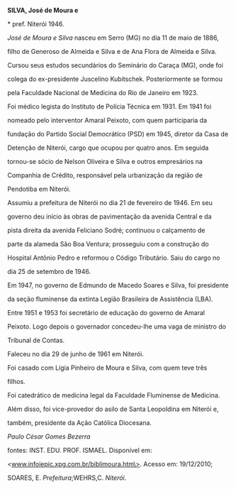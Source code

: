 **SILVA, José de Moura e**



\* pref. Niterói 1946.



*José de Moura e Silva* nasceu em Serro (MG) no dia 11 de maio de 1886,

filho de Generoso de Almeida e Silva e de Ana Flora de Almeida e Silva.



Cursou seus estudos secundários do Seminário do Caraça (MG), onde foi

colega do ex-presidente Juscelino Kubitschek. Posteriormente se formou

pela Faculdade Nacional de Medicina do Rio de Janeiro em 1923.



Foi médico legista do Instituto de Polícia Técnica em 1931. Em 1941 foi

nomeado pelo interventor Amaral Peixoto, com quem participaria da

fundação do Partido Social Democrático (PSD) em 1945, diretor da Casa de

Detenção de Niterói, cargo que ocupou por quatro anos. Em seguida

tornou-se sócio de Nelson Oliveira e Silva e outros empresários na

Companhia de Crédito, responsável pela urbanização da região de

Pendotiba em Niterói.



Assumiu a prefeitura de Niterói no dia 21 de fevereiro de 1946. Em seu

governo deu início às obras de pavimentação da avenida Central e da

pista direita da avenida Feliciano Sodré; continuou o calçamento de

parte da alameda São Boa Ventura; prosseguiu com a construção do

Hospital Antônio Pedro e reformou o Código Tributário. Saiu do cargo no

dia 25 de setembro de 1946.



Em 1947, no governo de Edmundo de Macedo Soares e Silva, foi presidente

da seção fluminense da extinta Legião Brasileira de Assistência (LBA).

Entre 1951 e 1953 foi secretário de educação do governo de Amaral

Peixoto. Logo depois o governador concedeu-lhe uma vaga de ministro do

Tribunal de Contas.



Faleceu no dia 29 de junho de 1961 em Niterói.



Foi casado com Lígia Pinheiro de Moura e Silva, com quem teve três

filhos.



Foi catedrático de medicina legal da Faculdade Fluminense de Medicina.

Além disso, foi vice-provedor do asilo de Santa Leopoldina em Niterói e,

também, presidente da Ação Católica Diocesana.



*Paulo César Gomes Bezerra*



fontes: INST. EDU. PROF. ISMAEL. Disponível em:

\<www.infoiepic.xpg.com.br/biblimoura.htm\>. Acesso em: 19/12/2010;

SOARES, E. *Prefeitura*;WEHRS,C. *Niterói*.

